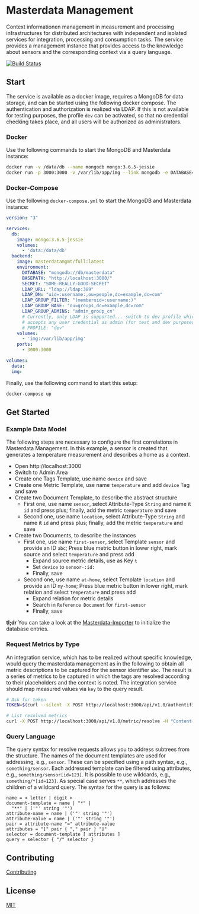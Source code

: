 # Masterdata Management

Context informationen management in measurement and processing infrastructures for distributed architectures with independent and isolated services for integration, processing and consumption tasks.
The service provides a management instance that provides access to the knowledge about sensors and the corresponding context via a query language.

[![Build Status](https://travis-ci.org/winner-potential/masterdata.svg?branch=master)](https://travis-ci.org/winner-potential/masterdata)

## Start

The service is available as a docker image, requires a MongoDB for data storage, and can be started using the following docker compose.
The authentication and authorization is realized via LDAP.
If this is not available for testing purposes, the profile `dev` can be activated, so that no credential checking takes place, and all users will be authorized as administrators.

### Docker

Use the following commands to start the MongoDB and Masterdata instance:

```bash
docker run -v /data/db --name mongodb mongo:3.6.5-jessie
docker run -p 3000:3000 -v /var/lib/app/img --link mongodb -e DATABASE=mongodb://mongodb/masterdata -e BASEPATH=http://localhost:3000/ -e PROFILE=dev masterdatamgmt/full:latest
```

### Docker-Compose

Use the following `docker-compose.yml` to start the MongoDB and Masterdata instance:

``` yml
version: "3"

services:
  db: 
    image: mongo:3.6.5-jessie
    volumes:
      - 'data:/data/db'
  backend:
    image: masterdatamgmt/full:latest
    environment:
      DATABASE: "mongodb://db/masterdata"
      BASEPATH: "http://localhost:3000/"
      SECRET: "SOME-REALLY-GOOD-SECRET"
      LDAP_URL: "ldap://ldap:389"
      LDAP_DN: "uid=:username:,ou=people,dc=example,dc=com"
      LDAP_GROUP_FILTER: "(memberuid=:username:)"
      LDAP_GROUP_BASE: "ou=groups,dc=example,dc=com"
      LDAP_GROUP_ADMINS: "admin_group_cn"
      # Currently, only LDAP is supported... switch to dev profile which  
      # accepts any user credential as admin (for test and dev purposes only)
      # PROFILE: "dev"
    volumes:
      - 'img:/var/lib/app/img'
    ports:
      - 3000:3000

volumes:
  data:
  img:
```

Finally, use the following command to start this setup:

``` bash
docker-compose up
```

## Get Started

### Example Data Model

The following steps are necessary to configure the first correlations in Masterdata Management.
In this example, a sensor is created that generates a temperature measurement and describes a home as a context.

- Open http://localhost:3000
- Switch to Admin Area
- Create one Tags Template, use name `device` and save
- Create one Metric Template, use name `temperature` and add `device` Tag and save
- Create two Document Template, to describe the abstract structure
  - First one, use name `sensor`, select Attribute-Type `String` and name it `id` and press plus; finally, add the metric `temperature` and save
  - Second one, use name `location`, select Attribute-Type `String` and name it `id` and press plus; finally, add the metric `temperature` and save
- Create two Documents, to describe the instances
  - First one, use name `first-sensor`, select Template `sensor` and provide an ID `abc`; Press blue metric button in lower right, mark source and select `temperature` and press add
    - Expand source metric details, use as Key `t`
    - Set `device` to `sensor-:id:`
    - Finally, save
  - Second one, use name `at-home`, select Template `location` and provide an ID `my-home`; Press blue metric button in lower right, mark relation and select `temperature` and press add
    - Expand relation for metric details
    - Search in `Reference Document` for `first-sensor`
    - Finally, save

**tl;dr** You can take a look at the [Masterdata-Importer](https://github.com/winner-potential/masterdata-importer) to initialize the database entries.

### Request Metrics by Type

An integration service, which has to be realized without specific knowledge, would query the masterdata management as in the following to obtain all metric descriptions to be captured for the sensor identifier `abc`.
The result is a series of metrics to be captured in which the tags are resolved according to their placeholders and the context is noted.
The integration service should map measured values via `key` to the query result.

``` bash
# Ask for token
TOKEN=$(curl --silent -X POST http://localhost:3000/api/v1.0/authentificate/ -H "Content-Type: application/json" -d '{"username":"you","password":"secret"}' 2>&1  | sed -e 's/.*"token":"\(.*\)".*/\1/g')

# List resolved metrics
curl -X POST http://localhost:3000/api/v1.0/metric/resolve -H "Content-Type: application/json" -d '{"query": "sensor[id=abc]"}' -H "x-access-token: $TOKEN"
```

### Query Language

The query syntax for resolve requests allows you to address subtrees from the structure.
The names of the document templates are used for addressing, e.g., `sensor`.
These can be specified using a path syntax, e.g., `something/sensor`.
Each addressed template can be filtered using attributes, e.g., `something/sensor[id=123]`.
It is possible to use wildcards, e.g., `something/*[id=123]`.
As special case serves `**`, which addresses the children of a wildcard query.
The syntax for the query is as follows:

``` 
name = < letter | digit >
document-template = name | "*" | 
  "**" | ('"' string '"')
attribute-name = name | ('"' string '"')
attribute-value = name | ('"' string '"')
pair = attribute-name "=" attribute-value
attributes = "[" pair { "," pair } "]"
selector = document-template [ attributes ]
query = selector { "/" selector }
```

## Contributing

  [Contributing](CONTRIBUTING.md)

## License

  [MIT](LICENSE)